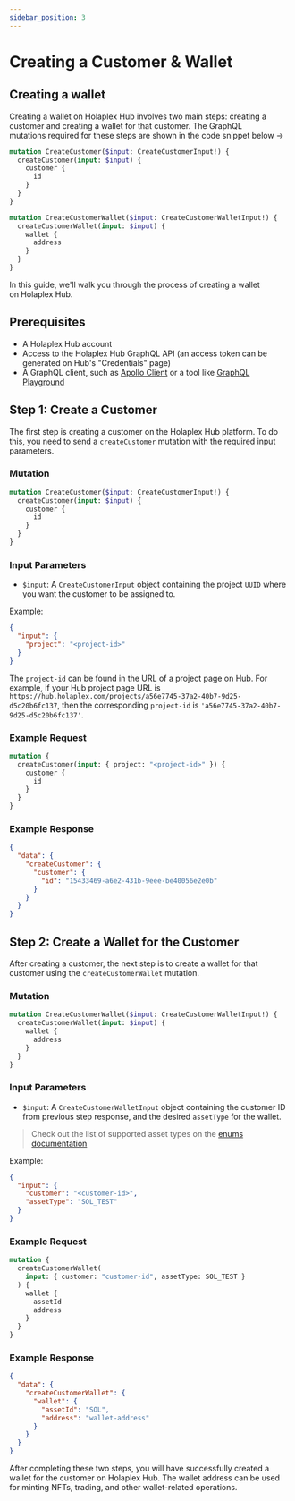 ```yaml
---
sidebar_position: 3
---
```


# Creating a Customer & Wallet

## Creating a wallet

Creating a wallet on Holaplex Hub involves two main steps: creating a customer and creating a wallet for that customer. The GraphQL mutations required for these steps are shown in the code snippet below →

```graphql
mutation CreateCustomer($input: CreateCustomerInput!) {
  createCustomer(input: $input) {
    customer {
      id
    }
  }
}

mutation CreateCustomerWallet($input: CreateCustomerWalletInput!) {
  createCustomerWallet(input: $input) {
    wallet {
      address
    }
  }
}
```

In this guide, we'll walk you through the process of creating a wallet on Holaplex Hub.

## Prerequisites

- A Holaplex Hub account
- Access to the Holaplex Hub GraphQL API (an access token can be generated on Hub's "Credentials" page)
- A GraphQL client, such as [Apollo Client](https://www.apollographql.com/client/) or a tool like [GraphQL Playground](https://github.com/graphql/graphql-playground)

## Step 1: Create a Customer

The first step is creating a customer on the Holaplex Hub platform. To do this, you need to send a `createCustomer` mutation with the required input parameters.

### Mutation

```graphql
mutation CreateCustomer($input: CreateCustomerInput!) {
  createCustomer(input: $input) {
    customer {
      id
    }
  }
}
```

### Input Parameters

- `$input`: A `CreateCustomerInput` object containing the project `UUID` where you want the customer to be assigned to.

Example:

```json
{
  "input": {
    "project": "<project-id>"
  }
}
```

The `project-id` can be found in the URL of a project page on Hub. For example, if your Hub project page URL is `https://hub.holaplex.com/projects/a56e7745-37a2-40b7-9d25-d5c20b6fc137`, then the corresponding `project-id` is `'a56e7745-37a2-40b7-9d25-d5c20b6fc137'`.

### Example Request

```graphql
mutation {
  createCustomer(input: { project: "<project-id>" }) {
    customer {
      id
    }
  }
}
```

### Example Response

```json
{
  "data": {
    "createCustomer": {
      "customer": {
        "id": "15433469-a6e2-431b-9eee-be40056e2e0b"
      }
    }
  }
}
```

## Step 2: Create a Wallet for the Customer

After creating a customer, the next step is to create a wallet for that customer using the `createCustomerWallet` mutation.

### Mutation

```graphql
mutation CreateCustomerWallet($input: CreateCustomerWalletInput!) {
  createCustomerWallet(input: $input) {
    wallet {
      address
    }
  }
}
```

### Input Parameters

- `$input`: A `CreateCustomerWalletInput` object containing the customer ID from previous step response, and the desired `assetType` for the wallet.

> Check out the list of supported asset types on the [enums documentation](../../api/enums/asset-type.mdx)

Example:

```json
{
  "input": {
    "customer": "<customer-id>",
    "assetType": "SOL_TEST"
  }
}
```

### Example Request

```graphql
mutation {
  createCustomerWallet(
    input: { customer: "customer-id", assetType: SOL_TEST }
  ) {
    wallet {
      assetId
      address
    }
  }
}
```

### Example Response

```json
{
  "data": {
    "createCustomerWallet": {
      "wallet": {
        "assetId": "SOL",
        "address": "wallet-address"
      }
    }
  }
}
```

After completing these two steps, you will have successfully created a wallet for the customer on Holaplex Hub.
The wallet address can be used for minting NFTs, trading, and other wallet-related operations.
